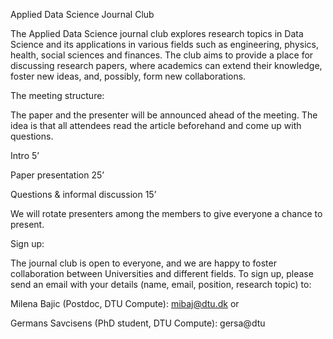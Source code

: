 Applied Data Science Journal Club 

 

The Applied Data Science journal club explores research topics in Data Science and its applications in various fields such as engineering, physics, health, social sciences and finances. The club aims to provide a place for discussing research papers, where academics can extend their knowledge, foster new ideas, and, possibly, form new collaborations.  

  

The meeting structure:  

The paper and the presenter will be announced ahead of the meeting. The idea is that all attendees read the article beforehand and come up with questions.   

Intro 5’  

Paper presentation 25’  

Questions & informal discussion 15’  

We will rotate presenters among the members to give everyone a chance to present.  

  

Sign up:  

The journal club is open to everyone, and we are happy to foster collaboration between Universities and different fields. To sign up, please send an email with your details (name, email, position, research topic) to:   

Milena Bajic (Postdoc, DTU Compute): mibaj@dtu.dk or  

Germans Savcisens (PhD student, DTU Compute): gersa@dtu
